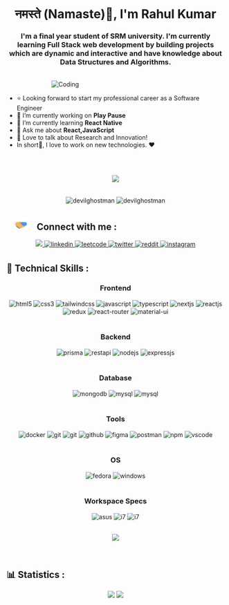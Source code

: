 <h1 align="center">नमस्ते (Namaste)🙏, I'm Rahul Kumar</h1>
<h3 align="center">I'm a final year student of SRM university. I'm currently learning Full Stack web development by building projects which are dynamic and interactive and have knowledge about Data Structures and Algorithms.</h3>
<br/>
<img align="right" alt="Coding" width="400" src="https://cdn.dribbble.com/users/461802/screenshots/4753031/media/4711ad8d0ba0dcd367061aa7841f8107.gif" />
<br/>

- ⭐ Looking forward to start my professional career as a Software Engineer
- 🔭 I’m currently working on **Play Pause** 
- 🌱 I’m currently learning **React Native**
- 💬 Ask me about **React,JavaScript**
- 🚀 Love to talk about Research and Innovation!
- In short🍺, I love to work on new technologies. ❤️

<br/>

<br/>
<p align = 'center'> <img src= 'https://capsule-render.vercel.app/api?type=rect&color=gradient&height=2.5'/></p>
<br/>
<div align="center">
<img src="https://komarev.com/ghpvc/?username=devilghostman&label=Profile%20views&color=0e75b6&style=flat" alt="devilghostman"/> 
<img src="https://img.shields.io/github/stars/devilghostman.svg" alt="devilghostman"/>
</div>


<h2><img src="https://github.com/sakshamgurbhele/sakshamgurbhele/blob/main/Images/Handshake.gif" height="30"> Connect with me :</h2>
<div align="center">
    <a href = "mailto:kumrahul1999@gmail.com" target = "_blank">
    <img src="https://img.shields.io/badge/gmail-D14836?&style=for-the-badge&logo=gmail&logoColor=white" />
  </a>
   <a href="https://www.linkedin.com/in/rahul-kumar-r1999/" target="_blank">
    <img src=https://img.shields.io/badge/linkedin-%231E77B5.svg?&style=for-the-badge&logo=linkedin&logoColor=white alt=linkedin style="margin-bottom: 5px;" />
  </a>
   <a href="https://leetcode.com/kumrahul2412/" target="_blank">
    <img src=https://img.shields.io/badge/-LeetCode-FFA116?style=for-the-badge&logo=LeetCode&logoColor=black alt=leetcode style="margin-bottom: 5px;" />
  </a>
  <a href="" target="_blank">
    <img src=https://img.shields.io/badge/twitter-%2300acee.svg?&style=for-the-badge&logo=twitter&logoColor=white alt=twitter style="margin-bottom: 5px;" />
  </a>
    <a href="https://www.reddit.com/user/devilghost1" target="_blank">
    <img src=https://img.shields.io/badge/Reddit-FF4500?style=for-the-badge&logo=reddit&logoColor=white alt=reddit style="margin-bottom: 5px;" />
  </a> 
  <a href="" target="_blank">
    <img src=https://img.shields.io/badge/instagram-%23000000.svg?&style=for-the-badge&logo=instagram&logoColor=white alt=instagram style="margin-bottom: 5px;" />
  </a> 
</div>  

<h2>🥇 Technical Skills :</h2> 
<div align="center"><h3 align="center">Frontend</h3>
  <img src="https://img.shields.io/badge/html5-%23E34F26.svg?style=for-the-badge&logo=html5&logoColor=white" align="center" alt="html5">
  <img src = "https://img.shields.io/badge/css3-%231572B6.svg?style=for-the-badge&logo=css3&logoColor=white" align="center" alt="css3">
  <img src = "https://img.shields.io/badge/Tailwind_CSS-38B2AC?style=for-the-badge&logo=tailwind-css&logoColor=white" align="center" alt="tailwindcss">
  <img src ="https://img.shields.io/badge/javascript-%23323330.svg?style=for-the-badge&logo=javascript&logoColor=%23F7DF1E" align="center" alt="javascript">
  <img src='https://img.shields.io/badge/typescript-%23007ACC.svg?style=for-the-badge&logo=typescript&logoColor=white' align='center' alt='typescript' />
  <img src='https://img.shields.io/badge/Next-black?style=for-the-badge&logo=next.js&logoColor=white' align='center' alt='nextjs' />
  <img src="https://img.shields.io/badge/React-20232A?style=for-the-badge&logo=react&logoColor=61DAFB"  align="center" alt="reactjs" />
  <img src="https://img.shields.io/badge/Redux-593D88?style=for-the-badge&logo=redux&logoColor=white"  align="center" alt="redux" />
  <img src="https://img.shields.io/badge/React_Router-CA4245?style=for-the-badge&logo=react-router&logoColor=white"  align="center" alt="react-router" />
   <img src="https://img.shields.io/badge/Material--UI-0081CB?style=for-the-badge&logo=material-ui&logoColor=white"  align="center" alt="material-ui" />
</div>

<br/>
<div align="center">
  <h3 align="center">Backend</h3> 
  <img src="https://img.shields.io/badge/Prisma-3982CE?style=for-the-badge&logo=Prisma&logoColor=white" align="center" alt="prisma"/> 
  <img src="https://img.shields.io/badge/rest api-%23000000.svg?style=for-the-badge&logo=flask&logoColor=white" align="center" alt="restapi"/>
  <img src="https://img.shields.io/badge/Node.js-339933?style=for-the-badge&logo=nodedotjs&logoColor=white" align="center" alt="nodejs" />
  <img src="https://img.shields.io/badge/Express.js-%23323330.svg?style=for-the-badge&logo=express&logoColor=white" align="center" alt="expressjs"/>
</div>

<br/>
<div align="center">
  <h3 align="center">Database</h3> 
  <img src="https://img.shields.io/badge/MongoDB-4EA94B?style=for-the-badge&logo=mongodb&logoColor=white" align="center" alt="mongodb"/>
  <img src="https://img.shields.io/badge/MySQL-00000F?style=for-the-badge&logo=mysql&logoColor=white" align="center" alt="mysql"/>
  <img src="https://img.shields.io/badge/PostgreSQL-316192?style=for-the-badge&logo=postgresql&logoColor=white" align="center" alt="mysql"/>
</div>

<br/>
<div align="center">
  <h3 align="center">Tools</h3> 
    <img src="https://img.shields.io/badge/-Docker-311701?style=for-the-badge&color=000000&logo=docker&logoColor=74c7ec" align="center" alt="docker"/>
  <img src="https://img.shields.io/badge/netlify-%23000000.svg?style=for-the-badge&logo=netlify&logoColor=#00C7B7" align="center" alt="git"/>
  <img src="https://img.shields.io/badge/vercel-%23000000.svg?style=for-the-badge&logo=vercel&logoColor=whit" align="center" alt="git"/>
  <img src="https://img.shields.io/badge/GitHub-100000?style=for-the-badge&logo=github&logoColor=white"  align="center" alt="github"/>
  <img src ="https://img.shields.io/badge/Figma-F24E1E?style=for-the-badge&logo=figma&logoColor=white" align="center" alt="figma">
  <img src ="https://img.shields.io/badge/Postman-FF6C37?style=for-the-badge&logo=postman&logoColor=white" align="center" alt="postman">
  <img src ="https://img.shields.io/badge/NPM-CA4245?style=for-the-badge&logo=npm&logoColor=white" align="center" alt="npm">
  <img src="https://img.shields.io/badge/Visual%20Studio-%23007ACC.svg?style=for-the-badge&logo=visual-studio&logoColor=white" align="center" alt="vscode"/>
</div>

<br/>
<div align="center">
  <h3 align="center">OS</h3> 
  <img src="https://img.shields.io/badge/Fedora-294172?style=for-the-badge&logo=fedora&logoColor=white" align="center" alt="fedora"/>
  <img src="https://img.shields.io/badge/Windows-0078D6?style=for-the-badge&logo=windows&logoColor=white" align="center" alt="windows"/>
</div>

<br/>
<div align="center">
  <h3 align="center">Workspace Specs</h3> 
  <img src="https://img.shields.io/badge/Fedora-ASUS_ROG-294172?style=for-the-badge&logo=fedora&logoColor=white" align="center" alt="asus"/>
  <img src="https://img.shields.io/badge/Intel-Core_i7_9th-0071C5?style=for-the-badge&logo=intel&logoColor=white" align="center" alt="i7"/>
  <img src="https://img.shields.io/badge/NVIDIA-GTX1650-76B900?style=for-the-badge&logo=nvidia&logoColor=white" align="center" alt="i7"/>  
</div>

<br/>
<p align = 'center'> <img src= 'https://capsule-render.vercel.app/api?type=rect&color=gradient&height=2.5'/></p>
<br/>

<h2>📊 Statistics  :  </h2>  
<div align="center">
  <img  src="https://github-readme-stats.vercel.app/api?username=devilghostman&show_icons=true&theme=tokyonight&hide_border=false" style="height: 240px"/>
  <img src="https://github-readme-stats.vercel.app/api/top-langs?username=devilghostman&show_icons=true&locale=en&theme=tokyonight&hide_border=false" />
  <!--<img src="https://github-readme-streak-stats.herokuapp.com/?user=devilghostman&theme=tokyonight&hide_border=false"/>-->
</div>
